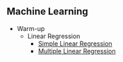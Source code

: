   ## Machine Learning
  * Warm-up
    * Linear Regression
      * [Simple Linear Regression](Linear%20Regression/Simple-Linear-Regression.md)
      * [Multiple Linear Regression](Linear%20Regression/Multiple-Linear-Regression.md)
